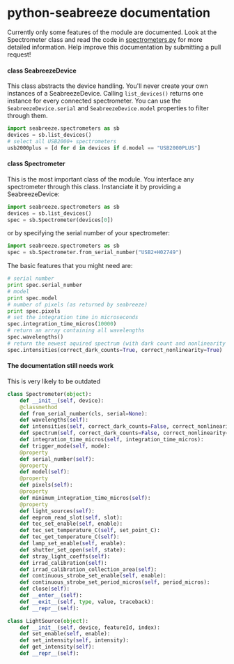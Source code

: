# python-seabreeze documentation #

Currently only some features of the module are documented. Look at the
Spectrometer class and read the code in
[spectrometers.py](../seabreeze/spectrometers.py) for more detailed
information. Help improve this documentation by submitting a pull request!


#### class SeabreezeDevice

This class abstracts the device handling. You'll never create your own
instances of a SeabreezeDevice. Calling `list_devices()` returns one instance
for every connected spectrometer. You can use the `SeabreezeDevice.serial` and
`SeabreezeDevice.model` properties to filter through them.

```python
import seabreeze.spectrometers as sb
devices = sb.list_devices()
# select all USB2000+ spectrometers
usb2000plus = [d for d in devices if d.model == "USB2000PLUS"]
```

#### class Spectrometer

This is the most important class of the module. You interface any spectrometer
through this class. Instanciate it by providing a SeabreezeDevice:

```python
import seabreeze.spectrometers as sb
devices = sb.list_devices()
spec = sb.Spectrometer(devices[0])
```

or by specifying the serial number of your spectrometer:

```python
import seabreeze.spectrometers as sb
spec = sb.Spectrometer.from_serial_number("USB2+H02749")
```

The basic features that you might need are:

```python
# serial number
print spec.serial_number
# model
print spec.model
# number of pixels (as returned by seabreeze)
print spec.pixels
# set the integration time in microseconds
spec.integration_time_micros(10000)
# return an array containing all wavelengths
spec.wavelengths()
# return the newest aquired spectrum (with dark count and nonlinearity correction)
spec.intensities(correct_dark_counts=True, correct_nonlinearity=True)
```


#### The documentation still needs work

This is very likely to be outdated

```python
class Spectrometer(object):
    def __init__(self, device):
    @classmethod
    def from_serial_number(cls, serial=None):
    def wavelengths(self):
    def intensities(self, correct_dark_counts=False, correct_nonlinearity=False):
    def spectrum(self, correct_dark_counts=False, correct_nonlinearity=False):
    def integration_time_micros(self, integration_time_micros):
    def trigger_mode(self, mode):
    @property
    def serial_number(self):
    @property
    def model(self):
    @property
    def pixels(self):
    @property
    def minimum_integration_time_micros(self):
    @property
    def light_sources(self):
    def eeprom_read_slot(self, slot):
    def tec_set_enable(self, enable):
    def tec_set_temperature_C(self, set_point_C):
    def tec_get_temperature_C(self):
    def lamp_set_enable(self, enable):
    def shutter_set_open(self, state):
    def stray_light_coeffs(self):
    def irrad_calibration(self):
    def irrad_calibration_collection_area(self):
    def continuous_strobe_set_enable(self, enable):
    def continuous_strobe_set_period_micros(self, period_micros):
    def close(self):
    def __enter__(self):
    def __exit__(self, type, value, traceback):
    def __repr__(self):

class LightSource(object):
    def __init__(self, device, featureId, index):
    def set_enable(self, enable):
    def set_intensity(self, intensity):
    def get_intensity(self):
    def __repr__(self):
```
